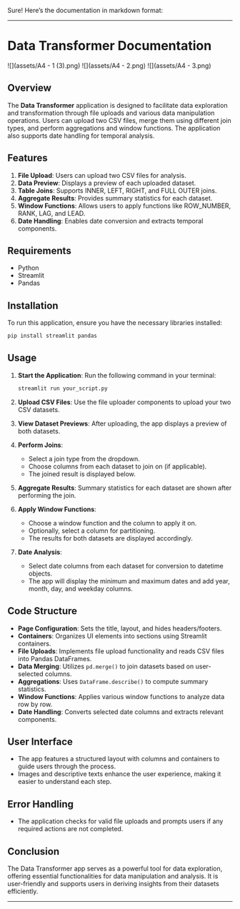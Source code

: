 Sure! Here’s the documentation in markdown format:

---

# Data Transformer Documentation

![](assets/A4 - 1 (3).png)
![](assets/A4 - 2.png)
![](assets/A4 - 3.png)


## Overview

The **Data Transformer** application is designed to facilitate data exploration and transformation through file uploads and various data manipulation operations. Users can upload two CSV files, merge them using different join types, and perform aggregations and window functions. The application also supports date handling for temporal analysis.

## Features

1. **File Upload**: Users can upload two CSV files for analysis.
2. **Data Preview**: Displays a preview of each uploaded dataset.
3. **Table Joins**: Supports INNER, LEFT, RIGHT, and FULL OUTER joins.
4. **Aggregate Results**: Provides summary statistics for each dataset.
5. **Window Functions**: Allows users to apply functions like ROW_NUMBER, RANK, LAG, and LEAD.
6. **Date Handling**: Enables date conversion and extracts temporal components.

## Requirements

- Python
- Streamlit
- Pandas

## Installation

To run this application, ensure you have the necessary libraries installed:

```bash
pip install streamlit pandas
```

## Usage

1. **Start the Application**: Run the following command in your terminal:

   ```bash
   streamlit run your_script.py
   ```

2. **Upload CSV Files**: Use the file uploader components to upload your two CSV datasets.

3. **View Dataset Previews**: After uploading, the app displays a preview of both datasets.

4. **Perform Joins**:
   - Select a join type from the dropdown.
   - Choose columns from each dataset to join on (if applicable).
   - The joined result is displayed below.

5. **Aggregate Results**: Summary statistics for each dataset are shown after performing the join.

6. **Apply Window Functions**:
   - Choose a window function and the column to apply it on.
   - Optionally, select a column for partitioning.
   - The results for both datasets are displayed accordingly.

7. **Date Analysis**:
   - Select date columns from each dataset for conversion to datetime objects.
   - The app will display the minimum and maximum dates and add year, month, day, and weekday columns.

## Code Structure

- **Page Configuration**: Sets the title, layout, and hides headers/footers.
- **Containers**: Organizes UI elements into sections using Streamlit containers.
- **File Uploads**: Implements file upload functionality and reads CSV files into Pandas DataFrames.
- **Data Merging**: Utilizes `pd.merge()` to join datasets based on user-selected columns.
- **Aggregations**: Uses `DataFrame.describe()` to compute summary statistics.
- **Window Functions**: Applies various window functions to analyze data row by row.
- **Date Handling**: Converts selected date columns and extracts relevant components.

## User Interface

- The app features a structured layout with columns and containers to guide users through the process.
- Images and descriptive texts enhance the user experience, making it easier to understand each step.

## Error Handling

- The application checks for valid file uploads and prompts users if any required actions are not completed.

## Conclusion

The Data Transformer app serves as a powerful tool for data exploration, offering essential functionalities for data manipulation and analysis. It is user-friendly and supports users in deriving insights from their datasets efficiently.

---
